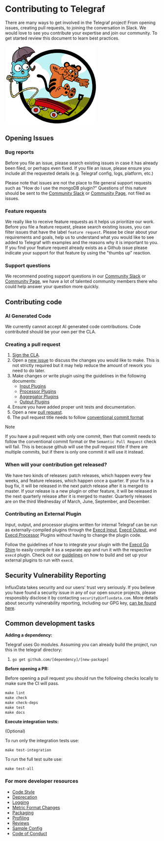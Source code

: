 # Contributing to Telegraf

There are many ways to get involved in the Telegraf project! From opening
issues, creating pull requests, to joining the conversation in Slack. We would
love to see you contribute your expertise and join our community. To get started
review this document to learn best practices.

![tiger](assets/GopherAndTiger.png "tiger")

## Opening Issues

### Bug reports

Before you file an issue, please search existing issues in case it has already
been filed, or perhaps even fixed. If you file an issue, please ensure you
include all the requested details (e.g. Telegraf config, logs, platform, etc.)

Please note that issues are not the place to file general support requests such
as "How do I use the mongoDB plugin?" Questions of this nature should be sent
to the [Community Slack][slack] or [Community Page][forum], not filed as issues.

[slack]: https://influxdata.com/slack
[forum]: https://community.influxdata.com/

### Feature requests

We really like to receive feature requests as it helps us prioritize our work.
Before you file a feature request, please search existing issues, you can filter
issues that have the label `feature request`. Please be clear about your
requirements and goals, help us to understand what you would like to see added
to Telegraf with examples and the reasons why it is important to you. If you
find your feature request already exists as a Github issue please indicate your
support for that feature by using the "thumbs up" reaction.

### Support questions

We recommend posting support questions in our [Community Slack][slack] or
[Community Page][forum], we have a lot of talented community members there who
could help answer your question more quickly.

## Contributing code

### AI Generated Code

We currently cannot accept AI generated code contributions. Code contributed
should be your own per the CLA.

### Creating a pull request

1. [Sign the CLA][cla].
2. Open a [new issue][] to discuss the changes you would like to make.  This is
   not strictly required but it may help reduce the amount of rework you need
   to do later.
3. Make changes or write plugin using the guidelines in the following
   documents:
   - [Input Plugins][inputs]
   - [Processor Plugins][processors]
   - [Aggregator Plugins][aggregators]
   - [Output Plugins][outputs]
4. Ensure you have added proper unit tests and documentation.
5. Open a new [pull request][].
6. The pull request title needs to follow [conventional commit format][semcommit]

> [!NOTE]
> If you have a pull request with only one commit, then that commit needs to
> follow the conventional commit format or the `Semantic Pull Request` check
> will fail. This is because github will use the pull request title if there are
> multiple commits, but if there is only one commit it will use it instead.

[semcommit]: https://www.conventionalcommits.org/en/v1.0.0/#summary

### When will your contribution get released?

We have two kinds of releases: patch releases, which happen every few weeks, and
feature releases, which happen once a quarter. If your fix is a bug fix, it will
be released in the next patch release after it is merged to master. If your
release is a new plugin or other feature, it will be released in the next
quarterly release after it is merged to master. Quarterly releases are on the
third Wednesday of March, June, September, and December.

### Contributing an External Plugin

Input, output, and processor plugins written for internal Telegraf can be run as
externally-compiled plugins through the [Execd Input](/plugins/inputs/execd),
[Execd Output](/plugins/outputs/execd), and
[Execd Processor](/plugins/processors/execd) Plugins without having to change
the plugin code.

Follow the guidelines of how to integrate your plugin with the
[Execd Go Shim](/plugins/common/shim) to easily compile it as a separate app and
run it with the respective `execd` plugin.
Check out our [guidelines](/docs/EXTERNAL_PLUGINS.md#external-plugin-guidelines)
on how to build and set up your external plugins to run with `execd`.

## Security Vulnerability Reporting

InfluxData takes security and our users' trust very seriously. If you believe
you have found a security issue in any of our open source projects, please
responsibly disclose it by contacting `security@influxdata.com`. More details
about security vulnerability reporting, including our GPG key,
[can be found here][gpg_key].

[gpg_key]: https://www.influxdata.com/how-to-report-security-vulnerabilities/

## Common development tasks

**Adding a dependency:**

Telegraf uses Go modules. Assuming you can already build the project, run this
in the telegraf directory:

1. `go get github.com/[dependency]/[new-package]`

**Before opening a PR:**

Before opening a pull request you should run the following checks locally to
make sure the CI will pass.

```shell
make lint
make check
make check-deps
make test
make docs
```

**Execute integration tests:**

(Optional)

To run only the integration tests use:

```shell
make test-integration
```

To run the full test suite use:

```shell
make test-all
```

### For more developer resources

- [Code Style][codestyle]
- [Deprecation][deprecation]
- [Logging][logging]
- [Metric Format Changes][metricformat]
- [Packaging][packaging]
- [Profiling][profiling]
- [Reviews][reviews]
- [Sample Config][sample config]
- [Code of Conduct][code of conduct]

[cla]: https://www.influxdata.com/legal/cla/
[new issue]: https://github.com/influxdata/telegraf/issues/new/choose
[pull request]: https://github.com/influxdata/telegraf/compare
[inputs]: /docs/INPUTS.md
[processors]: /docs/PROCESSORS.md
[aggregators]: /docs/AGGREGATORS.md
[outputs]: /docs/OUTPUTS.md
[codestyle]: /docs/developers/CODE_STYLE.md
[deprecation]: /docs/developers/DEPRECATION.md
[logging]: /docs/developers/LOGGING.md
[metricformat]: /docs/developers/METRIC_FORMAT_CHANGES.md
[packaging]: /docs/developers/PACKAGING.md
[profiling]: /docs/developers/PROFILING.md
[reviews]: /docs/developers/REVIEWS.md
[sample config]: /docs/developers/SAMPLE_CONFIG.md
[code of conduct]: /CODE_OF_CONDUCT.md
